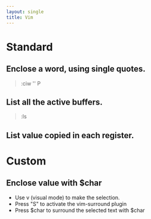 ```yaml
---
layout: single
title: Vim
---
```


# Standard

## Enclose a word, using single quotes.
> :ciw '' <Esc> P

## List all the active buffers. 
> :ls 

## List value copied in each register. 

# Custom

## Enclose value with $char
- Use v (visual mode) to make the selection.
- Press "S" to activate the vim-surround plugin
- Press $char to surround the selected text with $char
